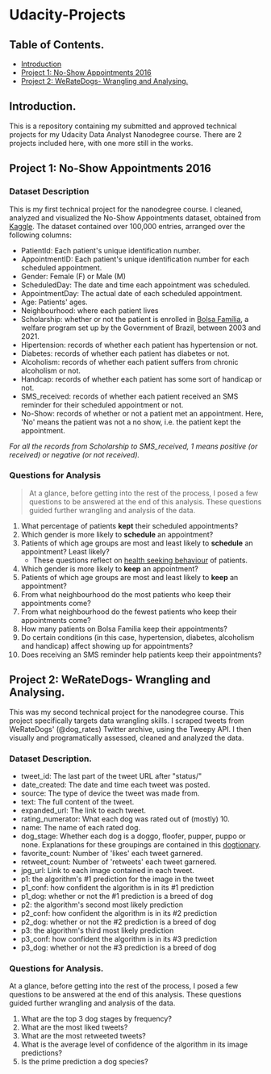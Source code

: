 # Udacity-Projects

## Table of Contents.
<ul>
<li><a href="#intro">Introduction</a></li>
<li><a href="#noshow">Project 1: No-Show Appointments 2016</a></li>
<li><a href="#wrangle">Project 2: WeRateDogs- Wrangling and Analysing.</a></li>
</ul>

<a id='intro'></a>
## Introduction.
This is a repository containing my submitted and approved technical projects for my Udacity Data Analyst Nanodegree course. There are 2 projects included here, with one more still in the works.

<a id='noshow'></a>
## Project 1: No-Show Appointments 2016

### Dataset Description 

This is my first technical project for the nanodegree course. I cleaned, analyzed and visualized the No-Show Appointments dataset, obtained from [Kaggle](https://www.kaggle.com/datasets/joniarroba/noshowappointments?page=3). 
The dataset contained over 100,000 entries, arranged over the following columns:
   * PatientId: Each patient's unique identification number.
   * AppointmentID: Each patient's unique identification number for each scheduled appointment.
   * Gender: Female (F) or Male (M)
   * ScheduledDay: The date and time each appointment was scheduled.
   * AppointmentDay: The actual date of each scheduled appointment.
   * Age: Patients' ages.
   * Neighbourhood: where each patient lives
   * Scholarship: whether or not the patient is enrolled in [Bolsa Família](https://en.wikipedia.org/wiki/Bolsa_Fam%C3%ADlia), a welfare program set up by the Government of Brazil, between 2003 and 2021.
   * Hipertension: records of whether each patient has hypertension or not.
   * Diabetes: records of whether each patient has diabetes or not.
   * Alcoholism: records of whether each patient suffers from chronic alcoholism or not.
   * Handcap: records of whether each patient has some sort of handicap or not.
   * SMS_received: records of whether each patient received an SMS reminder for their scheduled appointment or not.
   * No-Show: records of whether or not a patient met an appointment. Here, 'No' means the patient was not a no show, i.e. the patient kept the appointment.

   *For all the records from Scholarship to SMS_received, 1 means positive (or received) or negative (or not received).*


### Questions for Analysis
>At a glance, before getting into the rest of the process, I posed a few questions to be answered at the end of this analysis. These questions guided further wrangling and analysis of the data.

   1. What percentage of patients __kept__ their scheduled appointments?
   2. Which gender is more likely to __schedule__ an appointment?
   3. Patients of which age groups are most and least likely to __schedule__ an appointment? Least likely?
       * These questions reflect on [health seeking behaviour](https://www.ncbi.nlm.nih.gov/pmc/articles/PMC6143883/#:~:text=Healthcare%20seeking%20behaviour%20(HSB)%20has,behaviour%20or%20sick%2Dterm%20behaviour) of patients.     
   4. Which gender is more likely to __keep__ an appointment?
   5. Patients of which age groups are most and least likely to __keep__ an appointment? 
   6. From what neighbourhood do the most patients who keep their appointments come? 
   7. From what neighbourhood do the fewest patients who keep their appointments come? 
   8. How many patients on Bolsa Familia keep their appointments?
   9. Do certain conditions (in this case, hypertension, diabetes, alcoholism and handicap) affect showing up for appointments?
   10. Does receiving an SMS reminder help patients keep their appointments?
   
<a id='wrangle'></a>
## Project 2: WeRateDogs- Wrangling and Analysing.
This was my second technical project for the nanodegree course. This project specifically targets data wrangling skills. I scraped tweets from WeRateDogs' (@dog_rates) Twitter archive, using the Tweepy API. I then visually and programatically assessed, cleaned and analyzed the data.  

### Dataset Description.
- tweet_id: The last part of the tweet URL after "status/"
- date_created: The date and time each tweet was posted.
- source: The type of device the tweet was made from.
- text: The full content of the tweet.
- expanded_url: The link to each tweet.
- rating_numerator: What each dog was rated out of (mostly) 10.
- name: The name of each rated dog.
- dog_stage: Whether each dog is a doggo, floofer, pupper, puppo or none. Explanations for these groupings are contained in this [dogtionary](https://video.udacity-data.com/topher/2017/October/59e04ceb_dogtionary-combined/dogtionary-combined.png).
- favorite_count: Number of 'likes' each tweet garnered.
- retweet_count: Number of 'retweets' each tweet garnered.
- jpg_url: Link to each image contained in each tweet.
- p1: the algorithm's #1 prediction for the image in the tweet
- p1_conf: how confident the algorithm is in its #1 prediction 
- p1_dog: whether or not the #1 prediction is a breed of dog 
- p2: the algorithm's second most likely prediction
- p2_conf: how confident the algorithm is in its #2 prediction
- p2_dog: whether or not the #2 prediction is a breed of dog
- p3: the algorithm's third most likely prediction
- p3_conf: how confident the algorithm is in its #3 prediction
- p3_dog: whether or not the #3 prediction is a breed of dog

### Questions for Analysis.

At a glance, before getting into the rest of the process, I posed a few questions to be answered at the end of this analysis. These questions guided further wrangling and analysis of the data.
1. What are the top 3 dog stages by frequency?
2. What are the most liked tweets?
3. What are the most retweeted tweets?
4. What is the average level of confidence of the algorithm in its image predictions?
5. Is the prime prediction a dog species?
